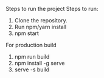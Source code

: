 Steps to run the project
Steps to run:

1. Clone the repository.
2. Run npm/yarn install
3. npm start

For production build

1. npm run build
2. npm install -g serve
3. serve -s build
